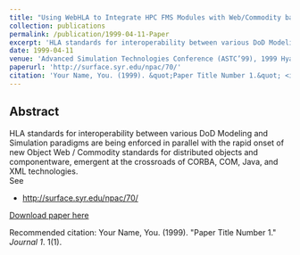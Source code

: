```yaml
---
title: "Using WebHLA to Integrate HPC FMS Modules with Web/Commodity based"
collection: publications
permalink: /publication/1999-04-11-Paper
excerpt: 'HLA standards for interoperability between various DoD Modeling and Simulation paradigms are being enforced in parallel with the rapid onset of new Object Web / Commodity standards for distributed objects and componentware, emergent at the crossroads of CORBA, COM, Java, and XML technologies.'
date: 1999-04-11
venue: 'Advanced Simulation Technologies Conference (ASTC’99), 1999 Hyatt Island, San Diego, California and also published by MSRC as CEWES MSRC/PET TR/99-15.'
paperurl: 'http://surface.syr.edu/npac/70/'
citation: 'Your Name, You. (1999). &quot;Paper Title Number 1.&quot; <i>Journal 1</i>. 1(1).'
---
```


Abstract
-------- 
HLA standards for interoperability between various DoD Modeling and Simulation paradigms are being enforced in parallel with the rapid onset of new Object Web / Commodity standards for distributed objects and componentware, emergent at the crossroads of CORBA, COM, Java, and XML technologies.
<br>
See 
- http://surface.syr.edu/npac/70/
    
[Download paper here](http://surface.syr.edu/npac/70/)

Recommended citation: Your Name, You. (1999). "Paper Title Number 1." <i>Journal 1</i>. 1(1).
